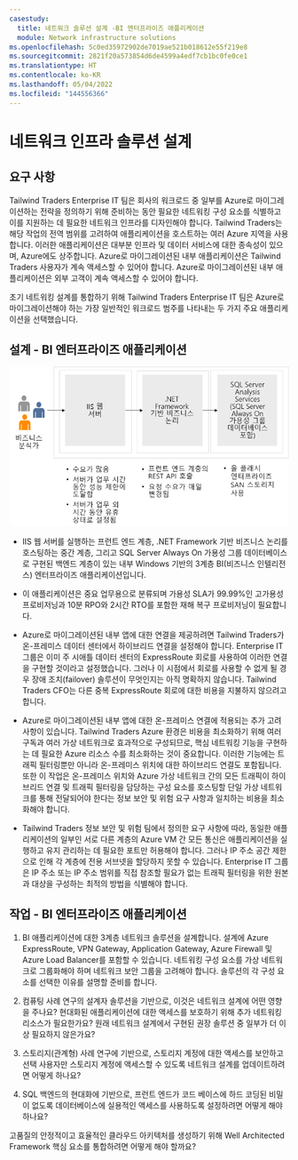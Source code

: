 ```yaml
---
casestudy:
  title: 네트워크 솔루션 설계 -BI 엔터프라이즈 애플리케이션
  module: Network infrastructure solutions
ms.openlocfilehash: 5c0ed35972902de7019ae521b018612e55f219e8
ms.sourcegitcommit: 2821f20a573854d6de4599a4edf7cb1bc0fe0ce1
ms.translationtype: HT
ms.contentlocale: ko-KR
ms.lasthandoff: 05/04/2022
ms.locfileid: "144556366"
---
```

# <a name="design-a-network-infrastructure-solution"></a>네트워크 인프라 솔루션 설계  

## <a name="requirements"></a>요구 사항

Tailwind Traders Enterprise IT 팀은 회사의 워크로드 중 일부를 Azure로 마이그레이션하는 전략을 정의하기 위해 준비하는 동안 필요한 네트워킹 구성 요소를 식별하고 이를 지원하는 데 필요한 네트워크 인프라를 디자인해야 합니다. Tailwind Traders는 해당 작업의 전역 범위를 고려하여 애플리케이션을 호스트하는 여러 Azure 지역을 사용합니다. 이러한 애플리케이션은 대부분 인프라 및 데이터 서비스에 대한 종속성이 있으며, Azure에도 상주합니다. Azure로 마이그레이션된 내부 애플리케이션은 Tailwind Traders 사용자가 계속 액세스할 수 있어야 합니다. Azure로 마이그레이션된 내부 애플리케이션은 외부 고객이 계속 액세스할 수 있어야 합니다. 

초기 네트워킹 설계를 통합하기 위해 Tailwind Traders Enterprise IT 팀은 Azure로 마이그레이션해야 하는 가장 일반적인 워크로드 범주를 나타내는 두 가지 주요 애플리케이션을 선택했습니다.  

## <a name="design---bi-enterprise-application"></a>설계 - BI 엔터프라이즈 애플리케이션 

![BI 엔터프라이즈 애플리케이션 아키텍처](media/compute.png)

-   IIS 웹 서버를 실행하는 프런트 엔드 계층, .NET Framework 기반 비즈니스 논리를 호스팅하는 중간 계층, 그리고 SQL Server Always On 가용성 그룹 데이터베이스로 구현된 백엔드 계층이 있는 내부 Windows 기반의 3계층 BI(비즈니스 인텔리전스) 엔터프라이즈 애플리케이션입니다. 

-   이 애플리케이션은 중요 업무용으로 분류되며 가용성 SLA가 99.99%인 고가용성 프로비저닝과 10분 RPO와 2시간 RTO를 포함한 재해 복구 프로비저닝이 필요합니다.

-   Azure로 마이그레이션된 내부 앱에 대한 연결을 제공하려면 Tailwind Traders가 온-프레미스 데이터 센터에서 하이브리드 연결을 설정해야 합니다. Enterprise IT 그룹은 이미 주 시애틀 데이터 센터의 ExpressRoute 회로를 사용하여 이러한 연결을 구현할 것이라고 설정했습니다. 그러나 이 시점에서 회로를 사용할 수 없게 될 경우 장애 조치(failover) 솔루션이 무엇인지는 아직 명확하지 않습니다. Tailwind Traders CFO는 다른 중복 ExpressRoute 회로에 대한 비용을 지불하지 않으려고 합니다. 

- Azure로 마이그레이션된 내부 앱에 대한 온-프레미스 연결에 적용되는 추가 고려 사항이 있습니다. Tailwind Traders Azure 환경은 비용을 최소화하기 위해 여러 구독과 여러 가상 네트워크로 효과적으로 구성되므로, 핵심 네트워킹 기능을 구현하는 데 필요한 Azure 리소스 수를 최소화하는 것이 중요합니다. 이러한 기능에는 트래픽 필터링뿐만 아니라 온-프레미스 위치에 대한 하이브리드 연결도 포함됩니다. 또한 이 작업은 온-프레미스 위치와 Azure 가상 네트워크 간의 모든 트래픽이 하이브리드 연결 및 트래픽 필터링을 담당하는 구성 요소를 호스팅할 단일 가상 네트워크를 통해 전달되어야 한다는 정보 보안 및 위험 요구 사항과 일치하는 비용을 최소화해야 합니다. 

-   Tailwind Traders 정보 보안 및 위험 팀에서 정의한 요구 사항에 따라, 동일한 애플리케이션의 일부인 서로 다른 계층의 Azure VM 간 모든 통신은 애플리케이션을 실행하고 유지 관리하는 데 필요한 포트만 허용해야 합니다. 그러나 IP 주소 공간 제한으로 인해 각 계층에 전용 서브넷을 할당하지 못할 수 있습니다. Enterprise IT 그룹은 IP 주소 또는 IP 주소 범위를 직접 참조할 필요가 없는 트래픽 필터링을 위한 원본과 대상을 구성하는 최적의 방법을 식별해야 합니다.


## <a name="tasks---bi-enterprise-application"></a>작업 - BI 엔터프라이즈 애플리케이션 

1. BI 애플리케이션에 대한 3계층 네트워크 솔루션을 설계합니다. 설계에 Azure ExpressRoute, VPN Gateway, Application Gateway, Azure Firewall 및 Azure Load Balancer를 포함할 수 있습니다. 네트워킹 구성 요소를 가상 네트워크로 그룹화해야 하며 네트워크 보안 그룹을 고려해야 합니다. 솔루션의 각 구성 요소를 선택한 이유를 설명할 준비를 합니다. 

2. 컴퓨팅 사례 연구의 설계자 솔루션을 기반으로, 이것은 네트워크 설계에 어떤 영향을 주나요? 현대화된 애플리케이션에 대한 액세스를 보호하기 위해 추가 네트워킹 리소스가 필요한가요? 원래 네트워크 설계에서 구현된 권장 솔루션 중 일부가 더 이상 필요하지 않은가요? 

3. 스토리지(관계형) 사례 연구에 기반으로, 스토리지 계정에 대한 액세스를 보안하고 선택 사용자만 스토리지 계정에 액세스할 수 있도록 네트워크 설계를 업데이트하려면 어떻게 하나요?

4. SQL 백엔드의 현대화에 기반으로, 프런트 엔드가 코드 베이스에 하드 코딩된 비밀이 없도록 데이터베이스에 실용적인 액세스를 사용하도록 설정하려면 어떻게 해야 하나요?

고품질의 안정적이고 효율적인 클라우드 아키텍처를 생성하기 위해 Well Architected Framework 핵심 요소를 통합하려면 어떻게 해야 할까요?
